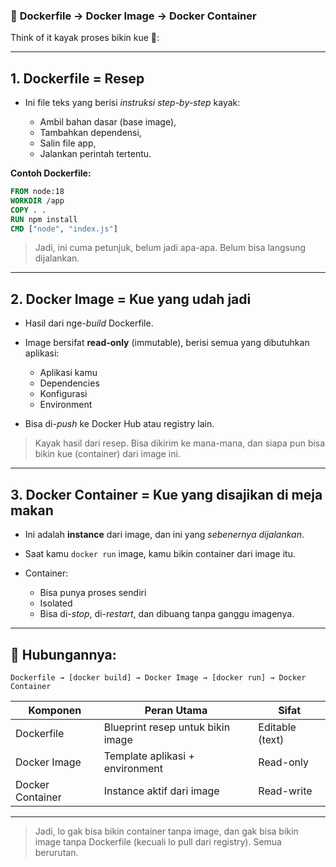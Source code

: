 ### 🧱 **Dockerfile → Docker Image → Docker Container**

Think of it kayak proses bikin kue 🍰:

---

## 1. **Dockerfile** = Resep

* Ini file teks yang berisi *instruksi step-by-step* kayak:

  * Ambil bahan dasar (base image),
  * Tambahkan dependensi,
  * Salin file app,
  * Jalankan perintah tertentu.

**Contoh Dockerfile:**

```Dockerfile
FROM node:18
WORKDIR /app
COPY . .
RUN npm install
CMD ["node", "index.js"]
```

> Jadi, ini cuma petunjuk, belum jadi apa-apa. Belum bisa langsung dijalankan.

---

## 2. **Docker Image** = Kue yang udah jadi

* Hasil dari nge-*build* Dockerfile.
* Image bersifat **read-only** (immutable), berisi semua yang dibutuhkan aplikasi:

  * Aplikasi kamu
  * Dependencies
  * Konfigurasi
  * Environment
* Bisa di-*push* ke Docker Hub atau registry lain.

> Kayak hasil dari resep. Bisa dikirim ke mana-mana, dan siapa pun bisa bikin kue (container) dari image ini.

---

## 3. **Docker Container** = Kue yang disajikan di meja makan

* Ini adalah **instance** dari image, dan ini yang *sebenernya dijalankan*.
* Saat kamu `docker run` image, kamu bikin container dari image itu.
* Container:

  * Bisa punya proses sendiri
  * Isolated
  * Bisa di-*stop*, di-*restart*, dan dibuang tanpa ganggu imagenya.

---

## 🔁 Hubungannya:

```text
Dockerfile → [docker build] → Docker Image → [docker run] → Docker Container
```

| Komponen         | Peran Utama                       | Sifat           |
| ---------------- | --------------------------------- | --------------- |
| Dockerfile       | Blueprint resep untuk bikin image | Editable (text) |
| Docker Image     | Template aplikasi + environment   | Read-only       |
| Docker Container | Instance aktif dari image         | Read-write      |

---

> Jadi, lo gak bisa bikin container tanpa image, dan gak bisa bikin image tanpa Dockerfile (kecuali lo pull dari registry). Semua berurutan.
